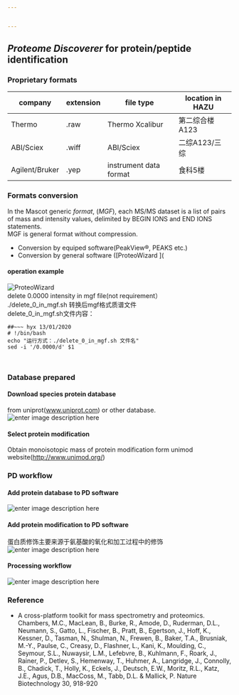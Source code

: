 ```yaml
---


---
```


<h2 id="proteome-discoverer-for-proteinpeptide-identification"><em>Proteome Discoverer</em> for protein/peptide identification</h2>
<h3 id="proprietary-formats">Proprietary formats</h3>

<table>
<thead>
<tr>
<th>company</th>
<th>extension</th>
<th>file type</th>
<th>location in HAZU</th>
</tr>
</thead>
<tbody>
<tr>
<td>Thermo</td>
<td>.raw</td>
<td>Thermo Xcalibur</td>
<td>第二综合楼A123</td>
</tr>
<tr>
<td>ABI/Sciex</td>
<td>.wiff</td>
<td>ABI/Sciex</td>
<td>二综A123/三综</td>
</tr>
<tr>
<td>Agilent/Bruker</td>
<td>.yep</td>
<td>instrument data format</td>
<td>食科5楼</td>
</tr>
</tbody>
</table><h3 id="formats-conversion">Formats conversion</h3>
<p>In the Mascot generic <em>format</em>, (<em>MGF</em>), each MS/MS dataset is a list of pairs of mass and intensity values, delimited by BEGIN IONS and END IONS statements.<br>
MGF is general format without compression.</p>
<ul>
<li>Conversion by equiped software(PeakView®, PEAKS etc.)</li>
<li>Conversion by general software ([ProteoWizard ](</li>
</ul>
<h4 id="operation-example">operation example</h4>
<p><img src="https://i.bmp.ovh/imgs/2020/03/de6a26138886848e.png" alt="ProteoWizard "><br>
delete 0.0000 intensity in mgf file(not requirement）<br>
./delete_0_in_mgf.sh 转换后mgf格式质谱文件<br>
delete_0_in_mgf.sh文件内容：</p>
<pre class=" language-undefined"><code class="prism language-{bash} language-undefined">##~~~ hyx 13/01/2020
# !/bin/bash
echo "运行方式：./delete_0_in_mgf.sh 文件名"
sed -i '/0.0000/d' $1
                    
</code></pre>
<h3 id="database-prepared">Database prepared</h3>
<h4 id="download-species-protein-database">Download species protein database</h4>
<p>from uniprot(<a href="http://www.uniprot.com">www.uniprot.com</a>) or other database.<br>
<img src="https://i.bmp.ovh/imgs/2020/03/66c79d161f5f453b.png" alt="enter image description here"></p>
<h4 id="select-protein-modification">Select protein modification</h4>
<p>Obtain monoisotopic mass of protein modification form unimod website(<a href="http://www.unimod.org/">http://www.unimod.org/</a>)</p>
<h3 id="pd-workflow">PD workflow</h3>
<h4 id="add-protein-database-to-pd-software">Add protein database to PD software</h4>
<p><img src="https://i.bmp.ovh/imgs/2020/03/2b2e627598fa757f.png" alt="enter image description here"></p>
<h4 id="add-protein-modification-to-pd-software">Add protein modification to PD software</h4>
<p>蛋白质修饰主要来源于氨基酸的氧化和加工过程中的修饰<br>
<img src="https://i.bmp.ovh/imgs/2020/03/f5dbedd46c9d32dc.png" alt="enter image description here"></p>
<h4 id="processing-workflow">Processing workflow</h4>
<p><img src="https://i.bmp.ovh/imgs/2020/03/47d6c8e2704b0a75.png" alt="enter image description here"></p>
<h3 id="reference">Reference</h3>
<ul>
<li>A cross-platform toolkit for mass spectrometry and proteomics. Chambers, M.C., MacLean, B., Burke, R., Amode, D., Ruderman, D.L., Neumann, S., Gatto, L., Fischer, B., Pratt, B., Egertson, J., Hoff, K., Kessner, D., Tasman, N., Shulman, N., Frewen, B., Baker, T.A., Brusniak, M.-Y., Paulse, C., Creasy, D., Flashner, L., Kani, K., Moulding, C., Seymour, S.L., Nuwaysir, L.M., Lefebvre, B., Kuhlmann, F., Roark, J., Rainer, P., Detlev, S., Hemenway, T., Huhmer, A., Langridge, J., Connolly, B., Chadick, T., Holly, K., Eckels, J., Deutsch, E.W., Moritz, R.L., Katz, J.E., Agus, D.B., MacCoss, M., Tabb, D.L. &amp; Mallick, P. Nature Biotechnology 30, 918-920</li>
</ul>

